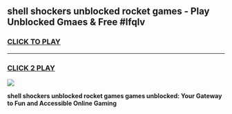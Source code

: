 
## shell shockers unblocked rocket games - Play Unblocked Gmaes & Free #lfqlv
<h3>
<a href="https://news.freeplayer.one?title=shell_shockers_unblocked_rocket_games&ref=03M">CLICK TO PLAY</a></h3>
<hr>

<h3>
<a href="https://news.freeplayer.one?title=shell_shockers_unblocked_rocket_games&ref=03M">CLICK 2 PLAY</a>
  
</h3>

<a href="https://news.freeplayer.one?title=shell_shockers_unblocked_rocket_games&ref=03M"><img src="https://clearcache.store/games.png"></a>


**shell shockers unblocked rocket games games unblocked: Your Gateway to Fun and Accessible Online Gaming**
